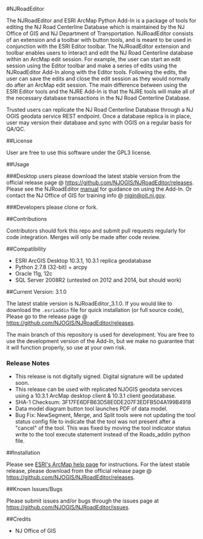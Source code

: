 #NJRoadEditor

The NJRoadEditor and ESRI ArcMap Python Add-In is a package of tools for editing the NJ Road Centerline Database which is maintained by the NJ Office of GIS and NJ Department of Transportation. NJRoadEditor consists of an extension and a toolbar with button tools, and is meant to be used in conjunction with the ESRI Editor toolbar. The NJRoadEditor extension and toolbar enables users to interact and edit the NJ Road Centerline database within an ArcMap edit session. For example, the user can start an edit session using the Editor toolbar and make a series of edits using the NJRoadEditor Add-In along with the Editor tools. Following the edits, the user can save the edits and close the edit session as they would normally do after an ArcMap edit session. The main difference between using the ESRI Editor tools and the NJRE Add-In is that the NJRE tools will make all of the necessary database transactions in the NJ Road Centerline Database.

Trusted users can replicate the NJ Road Centerline Database through a NJ OGIS geodata service REST endpoint. Once a database replica is in place, user may version their database and sync with OGIS on a regular basis for QA/QC.

##License

User are free to use this software under the GPL3 license.

##Usage

###Desktop users please download the latest stable version from the official release page @ https://github.com/NJOGIS/NJRoadEditor/releases. Please see the NJRoadEditor [manual](https://github.com/NJOGIS/NJRoadEditor/blob/master/src/NJRoadEditor_3.1.0/Install/NJRoadEditorManual.pdf) for guidance on using the Add-In. Or contact the NJ Office of GIS for training info @ njgin@oit.nj.gov.

###Developers please clone or fork.

##Contributions

Contributors should fork this repo and submit pull requests regularly for code integration. Merges will only be made after code review.

##Compatibility

- ESRI ArcGIS Desktop 10.3.1, 10.3.1 replica geodatabase
- Python 2.7.8 (32-bit) + arcpy
- Oracle 11g, 12c
- SQL Server 2008R2 (untested on 2012 and 2014, but should work)

##Current Version: 3.1.0

The latest stable version is NJRoadEditor_3.1.0. If you would like to download the `.esriaddin` file for quick installation (or full source code), Please go to the release page @ https://github.com/NJOGIS/NJRoadEditor/releases.

The main branch of this repository is used for development. You are free to use the development version of the Add-In, but we make no guarantee that it will function properly, so use at your own risk.

### Release Notes

- This release is not digitally signed. Digital signature will be updated soon.
- This release can be used with replicated NJOGIS geodata services using a 10.3.1 ArcMap desktop client & 10.3.1 client geodatabase. 
- SHA-1 Checksum: 3F17FE6DFB63D58E0DE207F3EDFB504A199B4918
- Data model diagram button tool launches PDF of data model.
- Bug Fix: NewSegment, Merge, and Split tools were not updating the tool status config file to indicate that the tool was not present after a "cancel" of the tool. This was fixed by moving the tool indicator status write to the tool execute statement instead of the Roads_addin python file. 

##Installation

Please see [ESRI's ArcMap help page](http://desktop.arcgis.com/en/desktop/latest/guide-books/python-addins/sharing-and-installing-add-ins.htm) for instructions. For the latest stable release, please download from the official release page @ https://github.com/NJOGIS/NJRoadEditor/releases.

##Known Issues/Bugs

Please submit issues and/or bugs through the issues page at https://github.com/NJOGIS/NJRoadEditor/issues.

##Credits

- NJ Office of GIS